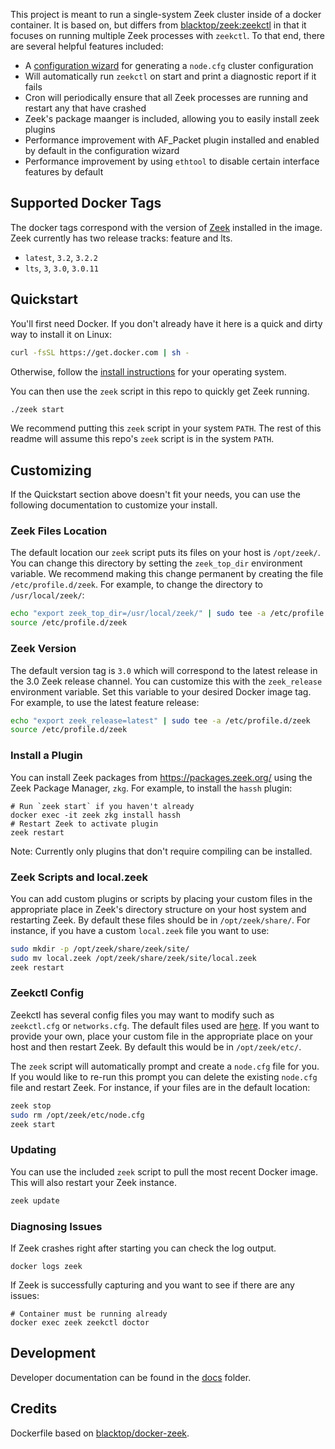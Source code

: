 
This project is meant to run a single-system Zeek cluster inside of a docker container. It is based on, but differs from [blacktop/zeek:zeekctl](https://hub.docker.com/r/blacktop/zeek) in that it focuses on running multiple Zeek processes with `zeekctl`. To that end, there are several helpful features included:

- A [configuration wizard](https://github.com/activecm/zeekcfg) for generating a `node.cfg` cluster configuration
- Will automatically run `zeekctl` on start and print a diagnostic report if it fails
- Cron will periodically ensure that all Zeek processes are running and restart any that have crashed
- Zeek's package maanger is included, allowing you to easily install zeek plugins
- Performance improvement with AF_Packet plugin installed and enabled by default in the configuration wizard
- Performance improvement by using `ethtool` to disable certain interface features by default

## Supported Docker Tags

The docker tags correspond with the version of [Zeek](https://zeek.org/get-zeek/) installed in the image. Zeek currently has two release tracks: feature and lts.

* `latest`, `3.2`, `3.2.2`
* `lts`, `3`, `3.0`, `3.0.11`

## Quickstart

You'll first need Docker. If you don't already have it here is a quick and dirty way to install it on Linux:

```bash
curl -fsSL https://get.docker.com | sh -
```

Otherwise, follow the [install instructions](https://docs.docker.com/get-docker/) for your operating system.

You can then use the `zeek` script in this repo to quickly get Zeek running.

```bash
./zeek start
```

We recommend putting this `zeek` script in your system `PATH`. The rest of this readme will assume this repo's `zeek` script is in the system `PATH`.

## Customizing

If the Quickstart section above doesn't fit your needs, you can use the following documentation to customize your install.

### Zeek Files Location

The default location our `zeek` script puts its files on your host is `/opt/zeek/`. You can change this directory by setting the `zeek_top_dir` environment variable. We recommend making this change permanent by creating the file `/etc/profile.d/zeek`. For example, to change the directory to `/usr/local/zeek/`:

```bash
echo "export zeek_top_dir=/usr/local/zeek/" | sudo tee -a /etc/profile.d/zeek
source /etc/profile.d/zeek
```

### Zeek Version

The default version tag is `3.0` which will correspond to the latest release in the 3.0 Zeek release channel. You can customize this with the `zeek_release` environment variable. Set this variable to your desired Docker image tag. For example, to use the latest feature release:

```bash
echo "export zeek_release=latest" | sudo tee -a /etc/profile.d/zeek
source /etc/profile.d/zeek
```

### Install a Plugin

You can install Zeek packages from https://packages.zeek.org/ using the Zeek Package Manager, `zkg`. For example, to install the `hassh` plugin:

```
# Run `zeek start` if you haven't already
docker exec -it zeek zkg install hassh
# Restart Zeek to activate plugin
zeek restart
```

Note: Currently only plugins that don't require compiling can be installed.

### Zeek Scripts and local.zeek

You can add custom plugins or scripts by placing your custom files in the appropriate place in Zeek's directory structure on your host system and restarting Zeek. By default these files should be in `/opt/zeek/share/`. For instance, if you have a custom `local.zeek` file you want to use:

```bash
sudo mkdir -p /opt/zeek/share/zeek/site/
sudo mv local.zeek /opt/zeek/share/zeek/site/local.zeek
zeek restart
```

### Zeekctl Config

Zeekctl has several config files you may want to modify such as `zeekctl.cfg` or `networks.cfg`. The default files used are [here](https://github.com/activecm/docker-zeek/tree/master/etc). If you want to provide your own, place your custom file in the appropriate place on your host and then restart Zeek. By default this would be in `/opt/zeek/etc/`.

The `zeek` script will automatically prompt and create a `node.cfg` file for you. If you would like to re-run this prompt you can delete the existing `node.cfg` file and restart Zeek. For instance, if your files are in the default location:

```bash
zeek stop
sudo rm /opt/zeek/etc/node.cfg
zeek start
```

### Updating

You can use the included `zeek` script to pull the most recent Docker image. This will also restart your Zeek instance.

```bash
zeek update
```

### Diagnosing Issues

If Zeek crashes right after starting you can check the log output.

```
docker logs zeek
```

If Zeek is successfully capturing and you want to see if there are any issues:

```
# Container must be running already
docker exec zeek zeekctl doctor
```

## Development

Developer documentation can be found in the [docs](docs/) folder.

## Credits

Dockerfile based on [blacktop/docker-zeek](https://github.com/blacktop/docker-zeek/tree/master/zeekctl).
